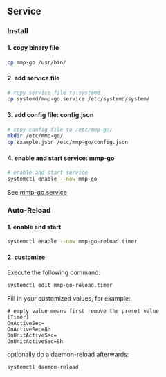 ## Service

### Install

#### 1. copy binary file

```bash
cp mmp-go /usr/bin/
```

#### 2. add service file

```bash
# copy service file to systemd
cp systemd/mmp-go.service /etc/systemd/system/
```

#### 3. add config file: config.json

```bash
# copy config file to /etc/mmp-go/
mkdir /etc/mmp-go/
cp example.json /etc/mmp-go/config.json
```

#### 4. enable and start service: mmp-go

```bash
# enable and start service
systemctl enable --now mmp-go
```

See [mmp-go.service](mmp-go.service)

### Auto-Reload
#### 1. enable and start
```bash
systemctl enable --now mmp-go-reload.timer
```

#### 2. customize
Execute the following command:
```bash
systemctl edit mmp-go-reload.timer
```

Fill in your customized values, for example:
```
# empty value means first remove the preset value
[Timer]
OnActiveSec=
OnActiveSec=8h
OnUnitActiveSec=
OnUnitActiveSec=8h
```

optionally do a daemon-reload afterwards:
```bash
systemctl daemon-reload
```
